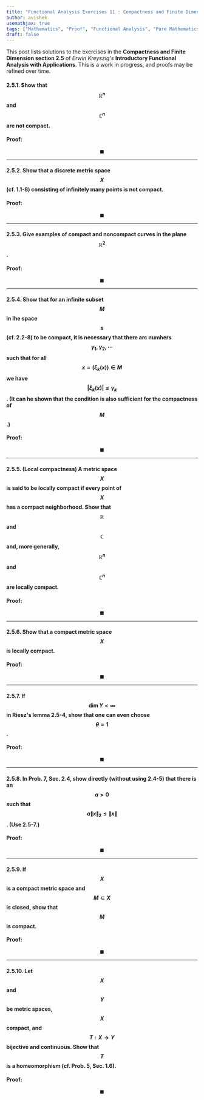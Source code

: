 ```yaml
---
title: "Functional Analysis Exercises 11 : Compactness and Finite Dimension"
author: avishek
usemathjax: true
tags: ["Mathematics", "Proof", "Functional Analysis", "Pure Mathematics", "Kreyszig"]
draft: false
---
```


This post lists solutions to the exercises in the **Compactness and Finite Dimension section 2.5** of *Erwin Kreyszig's* **Introductory Functional Analysis with Applications**. This is a work in progress, and proofs may be refined over time.


#### 2.5.1. Show that $$\mathbb{R}^n$$ and $$\mathbb{C}^n$$ are not compact.

**Proof:**

$$\blacksquare$$

---

#### 2.5.2. Show that a discrete metric space $$X$$ (cf. 1.1-8) consisting of infinitely many points is not compact.

**Proof:**

$$\blacksquare$$

---

#### 2.5.3. Give examples of compact and noncompact curves in the plane $$\mathbb{R}^2$$.

**Proof:**

$$\blacksquare$$

---

#### 2.5.4.  Show that for an infinite subset $$M$$ in Ihe space $$s$$ (cf. 2.2-8) to be compact, it is necessary that there arc numhers $$\gamma_1, \gamma_2, \cdots$$ such that for all $$x=(\xi_k(x)) \in M$$ we have $$\vert \xi_k(x) \vert \leq \gamma_k$$. (It can he shown that the condition is also sufficient for the compactness of $$M$$.)

**Proof:**

$$\blacksquare$$

---

#### 2.5.5.  (Local compactness) A metric space $$X$$ is said to be locally compact if every point of $$X$$ has a compact neighborhood. Show that $$\mathbb{R}$$ and $$\mathbb{C}$$ and, more generally, $$\mathbb{R}^n$$ and $$\mathbb{C}^n$$ are locally compact.

**Proof:**

$$\blacksquare$$

---

#### 2.5.6. Show that a compact metric space $$X$$ is locally compact.

**Proof:**

$$\blacksquare$$

---

#### 2.5.7. If $$\dim Y < \infty$$ in Riesz's lemma 2.5-4, show that one can even choose $$\theta = 1$$.

**Proof:**


$$\blacksquare$$

---

#### 2.5.8. In Prob. 7, Sec. 2.4, show directly (without using 2.4-5) that there is an $$a > 0$$ such that $$a {\|x\|}_2 \leq \|x\|$$. (Use 2.5-7.)

**Proof:**


$$\blacksquare$$

---

#### 2.5.9. If $$X$$ is a compact metric space and $$M \subset X$$ is closed, show that $$M$$ is compact.

**Proof:**

$$\blacksquare$$

---

#### 2.5.10. Let $$X$$ and $$Y$$ be metric spaces, $$X$$ compact, and $$T: X \rightarrow Y$$ bijective and continuous. Show that $$T$$ is a homeomorphism (cf. Prob. 5, Sec. 1.6).

**Proof:**

$$\blacksquare$$

